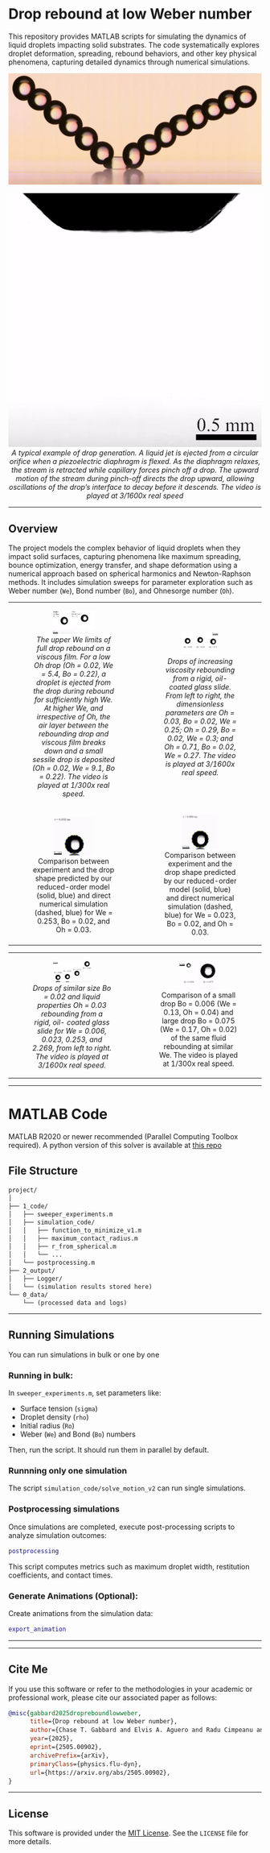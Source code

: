 
# Drop rebound at low Weber number

This repository provides MATLAB scripts for simulating the dynamics of liquid droplets impacting solid substrates. The code systematically explores droplet deformation, spreading, rebound behaviors, and other key physical phenomena, capturing detailed dynamics through numerical simulations.

![Rebound](bounce.png)

<p align="center">
  <img src="Supplemental movies/Movie 1.gif" alt="Image 1" /><br/>
  <em>A typical example of drop generation. A liquid jet is ejected from a circular orifice when a 
piezoelectric diaphragm is flexed. As the diaphragm relaxes, the stream is retracted while capillary
forces pinch off a drop. The upward motion of the stream during pinch-off directs the drop 
upward, allowing oscillations of the drop’s interface to decay before it descends. The video is 
played at 3/1600x real speed</em>
</p>



---

## Overview

The project models the complex behavior of liquid droplets when they impact solid surfaces, capturing phenomena like maximum spreading, bounce optimization, energy transfer, and shape deformation using a numerical approach based on spherical harmonics and Newton-Raphson methods. It includes simulation sweeps for parameter exploration such as Weber number (`We`), Bond number (`Bo`), and Ohnesorge number (`Oh`).

<table align="center">
  <tr>
    <td align="center">
      <figure>
        <img src="Supplemental movies/Movie 2.gif" alt="Image 1" width="50%"/> <br/>
        <em>The upper We limits of full drop rebound on a viscous film. For a low Oh drop (Oh = 0.02, We = 
5.4, Bo = 0.22), a droplet is ejected from the drop during rebound for sufficiently high We. At 
higher We, and irrespective of Oh, the air layer between the rebounding drop and viscous film 
breaks down and a small sessile drop is deposited (Oh = 0.02, We = 9.1, Bo = 0.22). The video is 
played at 1/300x real speed. </em>
      </figure>    
    </td>
     <td align="center">
      <figure>
        <img src="Supplemental movies/Movie 6.gif" alt="Image 1" width="50%"/> <br/>
        <em> Drops of increasing viscosity rebounding from a rigid, oil-coated glass slide. From left to right, the 
dimensionless parameters are Oh = 0.03, Bo = 0.02, We = 0.25; Oh = 0.29, Bo = 0.02, We = 0.3; 
and Oh = 0.71, Bo = 0.02, We = 0.27. The video is played at 3/1600x real speed. </em>
      </figure>    
    </td>
  </tr>
  <tr>
    <td align="center">
      <figure>
        <img src="Supplemental movies/Movie 3.gif" alt="Image 1" width="50%"/> <br/>
        <figcaption>Comparison between experiment and the drop shape predicted by our reduced-order model (solid, 
blue) and direct numerical simulation (dashed, blue) for We = 0.253, Bo = 0.02, and Oh = 0.03. </figcaption>
      </figure>    
    </td>
    <td align="center">
      <figure>
        <img src="Supplemental movies/Movie 4.gif" alt="Image 1" width="50%"/> <br/>
        <figcaption>Comparison between experiment and the drop shape predicted by our reduced-order model (solid, 
blue) and direct numerical simulation (dashed, blue) for We = 0.023, Bo = 0.02, and Oh = 0.03.</figcaption>
      </figure>    
    </td>
  </tr>
</table>

<table align="center">
  <tr>
    <td align="center">
      <figure>
        <img src="Supplemental movies/Movie 5.gif" alt="Image 1" width="50%"/> <br/>
        <em>Drops of similar size Bo = 0.02 and liquid properties Oh = 0.03 rebounding from a rigid, oil-
coated glass slide for We = 0.006, 0.023, 0.253, and 2.269, from left to right. The video is played 
at 3/1600x real speed. </em>
      </figure>    
    </td>
    <td align="center">
      <figure>
        <img src="Supplemental movies/Movie 7.gif" alt="Image 1" width="50%"/> <br/>
        <figcaption>Comparison of a small drop Bo = 0.006 (We = 0.13, Oh = 0.04) and large drop Bo = 0.075 (We 
= 0.17, Oh = 0.02) of the same fluid rebounding at similar We. The video is played at 1/300x real
speed.</figcaption>
      </figure>    
    </td>
  </tr>
</table>

---

# MATLAB Code


MATLAB R2020 or newer recommended (Parallel Computing Toolbox required). A python version of this solver is available at [this repo](https://github.com/Katiekuehr/Drop_Simulations)


## File Structure

```
project/
│
├── 1_code/
│   ├── sweeper_experiments.m
│   ├── simulation_code/
│   │   ├── function_to_minimize_v1.m
│   │   ├── maximum_contact_radius.m
│   │   ├── r_from_spherical.m
│   │   └── ...
│   └── postprocessing.m
├── 2_output/
│   ├── Logger/
│   └── (simulation results stored here)
└── 0_data/
    └── (processed data and logs)
```

---

## Running Simulations

You can run simulations in bulk or one by one
### Running in bulk:


In `sweeper_experiments.m`, set parameters like:
- Surface tension (`sigma`)
- Droplet density (`rho`)
- Initial radius (`Ro`)
- Weber (`We`) and Bond (`Bo`) numbers

Then, run the script. It should run them in parallel by default.

### Runnning only one simulation

The script `simulation_code/solve_motion_v2` can run single simulations. 

### Postprocessing simulations

Once simulations are completed, execute post-processing scripts to analyze simulation outcomes:

```matlab
postprocessing
```

This script computes metrics such as maximum droplet width, restitution coefficients, and contact times.

### Generate Animations (Optional):

   Create animations from the simulation data:

   ```matlab
   export_animation
   ```

---


---

## Cite Me

If you use this software or refer to the methodologies in your academic or professional work, please cite our associated paper as follows:

```bibtex
@misc{gabbard2025dropreboundlowweber,
      title={Drop rebound at low Weber number}, 
      author={Chase T. Gabbard and Elvis A. Aguero and Radu Cimpeanu and Katharina Kuehr and Eli Silver and Jack-William Barotta and Carlos A. Galeano-Rios and Daniel M. Harris},
      year={2025},
      eprint={2505.00902},
      archivePrefix={arXiv},
      primaryClass={physics.flu-dyn},
      url={https://arxiv.org/abs/2505.00902}, 
}
```

---

## License

This software is provided under the [MIT License](LICENSE). See the `LICENSE` file for more details.
